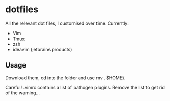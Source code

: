 # dotfiles
All the relevant dot files, I customised over time.
Currently:

*   Vim
*   Tmux
*   zsh
*   ideavim (jetbrains products)

## Usage
Download them, cd into the folder and use mv .<FILE> $HOME/.<FILE> 

Careful! .vimrc contains a list of pathogen plugins. Remove the list to get rid of
the warning...

